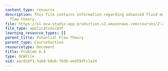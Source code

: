 ```yaml
---
content_type: resource
description: This file contains information regarding advanced fluid mechanics, potential
  flow theory.
file: https://ol-ocw-studio-app-production.s3.amazonaws.com/courses/2-25-advanced-fluid-mechanics-fall-2013/aac01df13a68b0ab7838ae459dfc1a14_MIT2_25F13_Problem6.4.pdf
file_type: application/pdf
learning_resource_types: []
parent_title: Potential Flow Theory
parent_type: CourseSection
resourcetype: Document
title: Problem 6.4
type: OCWFile
uid: aac01df1-3a68-b0ab-7838-ae459dfc1a14
---
```

